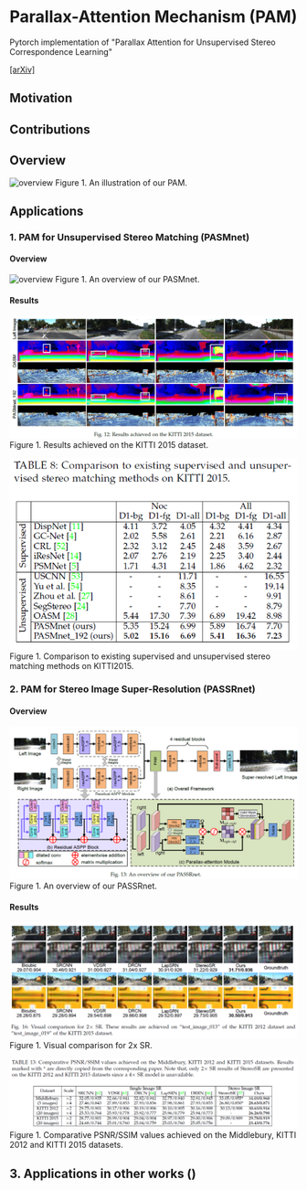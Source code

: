# Parallax-Attention Mechanism (PAM)
Pytorch implementation of "Parallax Attention for Unsupervised Stereo Correspondence Learning"

[[arXiv]]()

## Motivation

## Contributions

## Overview
![overview](./Figs/overview.png=100x100)
Figure 1. An illustration of our PAM.

## Applications

### 1. PAM for Unsupervised Stereo Matching (PASMnet)
#### Overview
![overview](./Figs/PASMnet.png=100x100)
Figure 1. An overview of our PASMnet.

#### Results
![overview](./Figs/Fig_PASMnet.png)
Figure 1. Results achieved on the KITTI 2015 dataset.

![overview](./Figs/Tab_PASMnet.png)
Figure 1. Comparison to existing supervised and unsupervised stereo matching methods on KITTI2015.

### 2. PAM for Stereo Image Super-Resolution (PASSRnet)
#### Overview
![overview](./Figs/PASSRnet.png)
Figure 1. An overview of our PASSRnet.

#### Results
![overview](./Figs/Fig_PASSRnet.png)
Figure 1. Visual comparison for 2x SR.

![overview](./Figs/Tab_PASSRnet.png)
Figure 1. Comparative PSNR/SSIM values achieved on the Middlebury, KITTI 2012 and KITTI 2015 datasets.

## 3. Applications in other works ()
